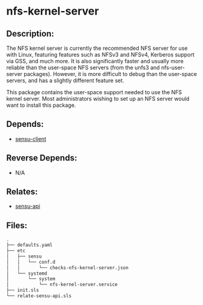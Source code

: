 # nfs-kernel-server

## Description:

The NFS kernel server is currently the recommended NFS server for use with Linux, featuring features such as NFSv3 and NFSv4, Kerberos support via GSS, and much more. It is also significantly faster and usually more reliable than the user-space NFS servers (from the unfs3 and nfs-user-server packages). However, it is more difficult to debug than the user-space servers, and has a slightly different feature set.

This package contains the user-space support needed to use the NFS kernel server. Most administrators wishing to set up an NFS server would want to install this package.

## Depends:

  -  [sensu-client](/salt/sensu-client)

## Reverse Depends:

  -  N/A

## Relates:

  -  [sensu-api](/salt/sensu-api)

## Files:

```bash
.
├── defaults.yaml
├── etc
│   ├── sensu
│   │   └── conf.d
│   │       └── checks-nfs-kernel-server.json
│   └── systemd
│       └── system
│           └── nfs-kernel-server.service
├── init.sls
└── relate-sensu-api.sls
```
